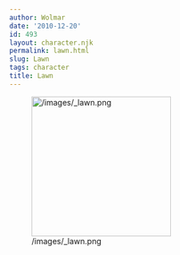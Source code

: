 ```yaml
---
author: Wolmar
date: '2010-12-20'
id: 493
layout: character.njk
permalink: lawn.html
slug: Lawn
tags: character
title: Lawn
---
```


<figure>
<img src="/images/_lawn.png" title="/images/_lawn.png" width="250"
alt="/images/_lawn.png" />
<figcaption aria-hidden="true">/images/_lawn.png</figcaption>
</figure>